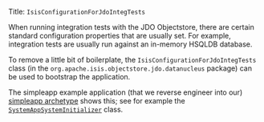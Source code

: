 Title: `IsisConfigurationForJdoIntegTests`

When running integration tests with the JDO Objectstore, there are certain standard configuration properties that are usually set.  For example, integration tests are usually run against an in-memory HSQLDB database.

To remove a little bit of boilerplate, the `IsisConfigurationForJdoIntegTests` class (in the `org.apache.isis.objectstore.jdo.datanucleus` package) can be used to bootstrap the application.

The simpleapp example application (that we reverse engineer into our) [simpleapp archetype](../../../intro/getting-started/simple-archetype.html) shows this; see for example the [`SystemAppSystemInitializer`](https://github.com/apache/isis/blob/07fe61ef3fb029ae36427f60da2afeeb931e4f88/example/application/simpleapp/integtests/src/test/java/domainapp/integtests/bootstrap/SimpleAppSystemInitializer.java#L49) class.